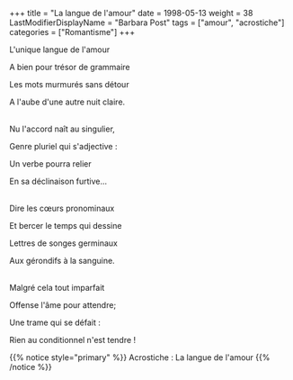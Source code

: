 +++
title = "La langue de l'amour"
date = 1998-05-13
weight = 38
LastModifierDisplayName = "Barbara Post"
tags = ["amour", "acrostiche"]
categories = ["Romantisme"]
+++

L'unique langue de l'amour

A bien pour trésor de grammaire

Les mots murmurés sans détour

A l'aube d'une autre nuit claire.

 \
Nu l'accord naît au singulier,

Genre pluriel qui s'adjective :

Un verbe pourra relier

En sa déclinaison furtive...

 \
Dire les cœurs pronominaux

Et bercer le temps qui dessine

Lettres de songes germinaux

Aux gérondifs à la sanguine.

 \
Malgré cela tout imparfait

Offense l'âme pour attendre;

Une trame qui se défait :

Rien au conditionnel n'est tendre !

{{% notice style="primary" %}}
Acrostiche : La langue de l'amour
{{% /notice %}}
